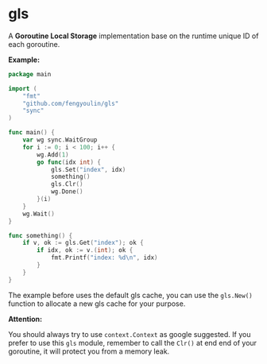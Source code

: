 # gls #

A **Goroutine Local Storage** implementation base on the runtime unique ID of each goroutine.

**Example:**

```go
package main

import (
	"fmt"
	"github.com/fengyoulin/gls"
	"sync"
)

func main() {
	var wg sync.WaitGroup
	for i := 0; i < 100; i++ {
		wg.Add(1)
		go func(idx int) {
			gls.Set("index", idx)
			something()
			gls.Clr()
			wg.Done()
		}(i)
	}
	wg.Wait()
}

func something() {
	if v, ok := gls.Get("index"); ok {
		if idx, ok := v.(int); ok {
			fmt.Printf("index: %d\n", idx)
		}
	}
}
```
The example before uses the default gls cache, you can use the `gls.New()` function to allocate a new gls cache for your purpose.

**Attention:**

You should always try to use `context.Context` as google suggested. If you prefer to use this `gls` module, remember to call the `Clr()` at end end of your goroutine, it will protect you from a memory leak.
